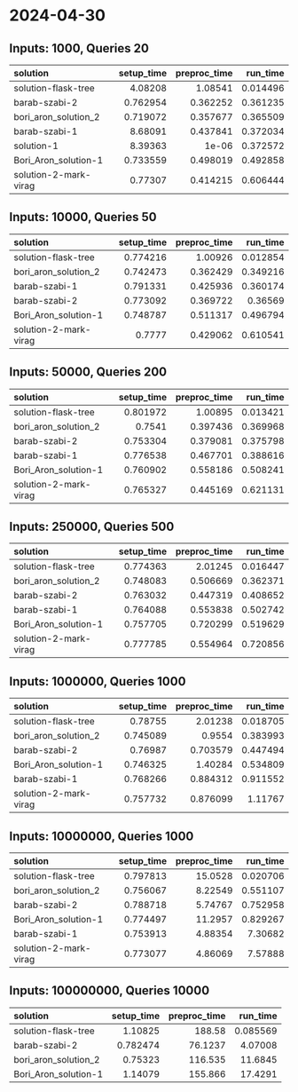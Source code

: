# 2024-04-30

## Inputs: 1000, Queries 20

| solution              |   setup_time |   preproc_time |   run_time |
|:----------------------|-------------:|---------------:|-----------:|
| solution-flask-tree   |     4.08208  |       1.08541  |   0.014496 |
| barab-szabi-2         |     0.762954 |       0.362252 |   0.361235 |
| bori_aron_solution_2  |     0.719072 |       0.357677 |   0.365509 |
| barab-szabi-1         |     8.68091  |       0.437841 |   0.372034 |
| solution-1            |     8.39363  |       1e-06    |   0.372572 |
| Bori_Aron_solution-1  |     0.733559 |       0.498019 |   0.492858 |
| solution-2-mark-virag |     0.77307  |       0.414215 |   0.606444 |

## Inputs: 10000, Queries 50

| solution              |   setup_time |   preproc_time |   run_time |
|:----------------------|-------------:|---------------:|-----------:|
| solution-flask-tree   |     0.774216 |       1.00926  |   0.012854 |
| bori_aron_solution_2  |     0.742473 |       0.362429 |   0.349216 |
| barab-szabi-1         |     0.791331 |       0.425936 |   0.360174 |
| barab-szabi-2         |     0.773092 |       0.369722 |   0.36569  |
| Bori_Aron_solution-1  |     0.748787 |       0.511317 |   0.496794 |
| solution-2-mark-virag |     0.7777   |       0.429062 |   0.610541 |

## Inputs: 50000, Queries 200

| solution              |   setup_time |   preproc_time |   run_time |
|:----------------------|-------------:|---------------:|-----------:|
| solution-flask-tree   |     0.801972 |       1.00895  |   0.013421 |
| bori_aron_solution_2  |     0.7541   |       0.397436 |   0.369968 |
| barab-szabi-2         |     0.753304 |       0.379081 |   0.375798 |
| barab-szabi-1         |     0.776538 |       0.467701 |   0.388616 |
| Bori_Aron_solution-1  |     0.760902 |       0.558186 |   0.508241 |
| solution-2-mark-virag |     0.765327 |       0.445169 |   0.621131 |

## Inputs: 250000, Queries 500

| solution              |   setup_time |   preproc_time |   run_time |
|:----------------------|-------------:|---------------:|-----------:|
| solution-flask-tree   |     0.774363 |       2.01245  |   0.016447 |
| bori_aron_solution_2  |     0.748083 |       0.506669 |   0.362371 |
| barab-szabi-2         |     0.763032 |       0.447319 |   0.408652 |
| barab-szabi-1         |     0.764088 |       0.553838 |   0.502742 |
| Bori_Aron_solution-1  |     0.757705 |       0.720299 |   0.519629 |
| solution-2-mark-virag |     0.777785 |       0.554964 |   0.720856 |

## Inputs: 1000000, Queries 1000

| solution              |   setup_time |   preproc_time |   run_time |
|:----------------------|-------------:|---------------:|-----------:|
| solution-flask-tree   |     0.78755  |       2.01238  |   0.018705 |
| bori_aron_solution_2  |     0.745089 |       0.9554   |   0.383993 |
| barab-szabi-2         |     0.76987  |       0.703579 |   0.447494 |
| Bori_Aron_solution-1  |     0.746325 |       1.40284  |   0.534809 |
| barab-szabi-1         |     0.768266 |       0.884312 |   0.911552 |
| solution-2-mark-virag |     0.757732 |       0.876099 |   1.11767  |

## Inputs: 10000000, Queries 1000

| solution              |   setup_time |   preproc_time |   run_time |
|:----------------------|-------------:|---------------:|-----------:|
| solution-flask-tree   |     0.797813 |       15.0528  |   0.020706 |
| bori_aron_solution_2  |     0.756067 |        8.22549 |   0.551107 |
| barab-szabi-2         |     0.788718 |        5.74767 |   0.752958 |
| Bori_Aron_solution-1  |     0.774497 |       11.2957  |   0.829267 |
| barab-szabi-1         |     0.753913 |        4.88354 |   7.30682  |
| solution-2-mark-virag |     0.773077 |        4.86069 |   7.57888  |

## Inputs: 100000000, Queries 10000

| solution             |   setup_time |   preproc_time |   run_time |
|:---------------------|-------------:|---------------:|-----------:|
| solution-flask-tree  |     1.10825  |       188.58   |   0.085569 |
| barab-szabi-2        |     0.782474 |        76.1237 |   4.07008  |
| bori_aron_solution_2 |     0.75323  |       116.535  |  11.6845   |
| Bori_Aron_solution-1 |     1.14079  |       155.866  |  17.4291   |